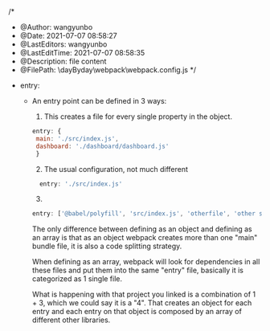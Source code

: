 <!--
 * @Author: wangyunbo
 * @Date: 2021-07-07 08:58:27
 * @LastEditors: wangyunbo
 * @LastEditTime: 2021-07-07 09:03:50
 * @Description: file content
 * @FilePath: \dayByday\webpack\webpack.config.md
-->
/*
 * @Author: wangyunbo
 * @Date: 2021-07-07 08:58:27
 * @LastEditors: wangyunbo
 * @LastEditTime: 2021-07-07 08:58:35
 * @Description: file content
 * @FilePath: \dayByday\webpack\webpack.config.js
 */


- entry:    

  - An entry point can be defined in 3 ways:

    1) This creates a file for every single property in the object.
    ```js
    entry: {
     main: './src/index.js',
     dashboard: './dashboard/dashboard.js'
     }
    ```

    2) The usual configuration, not much different

    ```js
      entry: './src/index.js'
    ```
    3) 
    ```js
    entry: ['@babel/polyfill', 'src/index.js', 'otherfile', 'other something']
    ```
    The only difference between defining as an object and defining as an array is that as an object webpack creates more than one "main" bundle file, it is also a code splitting strategy.

    When defining as an array, webpack will look for dependencies in all these files and put them into the same "entry" file, basically it is categorized as 1 single file.

    What is happening with that project you linked is a combination of 1 + 3, which we could say it is a "4". That creates an object for each entry and each entry on that object is composed by an array of different other libraries.